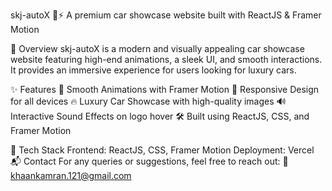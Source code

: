 skj-autoX 🚗⚡
A premium car showcase website built with ReactJS & Framer Motion

📌 Overview
skj-autoX is a modern and visually appealing car showcase website featuring high-end animations, a sleek UI, and smooth interactions. It provides an immersive experience for users looking for luxury cars.

✨ Features
🚀 Smooth Animations with Framer Motion
🎨 Responsive Design for all devices
🔥 Luxury Car Showcase with high-quality images
🔊 Interactive Sound Effects on logo hover
🛠️ Built using ReactJS, CSS, and Framer Motion

🔧 Tech Stack
Frontend: ReactJS, CSS, Framer Motion
Deployment: Vercel
📬 Contact
For any queries or suggestions, feel free to reach out:
📧 khaankamran.121@gmail.com


